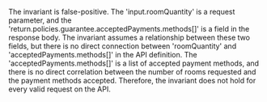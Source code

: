 The invariant is false-positive. The 'input.roomQuantity' is a request parameter, and the 'return.policies.guarantee.acceptedPayments.methods[]' is a field in the response body. The invariant assumes a relationship between these two fields, but there is no direct connection between 'roomQuantity' and 'acceptedPayments.methods[]' in the API definition. The 'acceptedPayments.methods[]' is a list of accepted payment methods, and there is no direct correlation between the number of rooms requested and the payment methods accepted. Therefore, the invariant does not hold for every valid request on the API.
